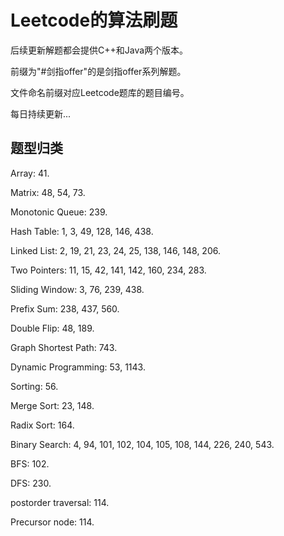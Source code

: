 # Leetcode的算法刷题

后续更新解题都会提供C++和Java两个版本。

前缀为"#剑指offer"的是剑指offer系列解题。

文件命名前缀对应Leetcode题库的题目编号。

每日持续更新...

## 题型归类

Array: 41.

Matrix: 48, 54, 73.

Monotonic Queue: 239.

Hash Table: 1, 3, 49, 128, 146, 438.

Linked List: 2, 19, 21, 23, 24, 25, 138, 146, 148, 206.

Two Pointers: 11, 15, 42, 141, 142, 160, 234, 283.

Sliding Window: 3, 76, 239, 438.

Prefix Sum: 238, 437, 560.

Double Flip: 48, 189.

Graph Shortest Path: 743.

Dynamic Programming: 53, 1143.

Sorting: 56.

Merge Sort: 23, 148.

Radix Sort: 164.

Binary Search: 4, 94, 101, 102, 104, 105, 108, 144, 226, 240, 543.

BFS: 102.

DFS: 230.

postorder traversal: 114.

Precursor node: 114.